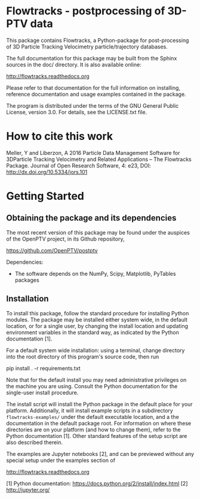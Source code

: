
Flowtracks - postprocessing of 3D-PTV data
==========================================

This package contains Flowtracks, a Python-package for post-processing
of 3D Particle Tracking Velocimetry particle/trajectory databases.

The full documentation for this package may be built from the Sphinx 
sources in the doc/ directory. It is also available online:

  http://flowtracks.readthedocs.org

Please refer to that documentation for the full information on installing,
reference documentation and usage examples contained in the package.

The program is distributed under the terms of the GNU General Public 
License, version 3.0. For details, see the LICENSE.txt file.

How to cite this work
=====================

Meller, Y and Liberzon, A 2016 Particle Data Management Software for 3DParticle Tracking Velocimetry and Related Applications – The Flowtracks Package. Journal of Open Research Software, 4: e23, DOI: <http://dx.doi.org/10.5334/jors.101> 


Getting Started
===============

Obtaining the package and its dependencies
------------------------------------------

The most recent version of this package may be found under the auspices of
the OpenPTV project, in its Github repository,

  https://github.com/OpenPTV/postptv

Dependencies:

* The software depends on the NumPy, Scipy, Matplotlib, PyTables packages

Installation
-----------

To install this package, follow the standard procedure for installing 
Python modules. The package may be installed either system wide, in the default
location, or for a single user, by changing the install location and updating
environment variables in the standard way, as indicated by the Python 
documentation [1]. 

For a default system wide installation: using a terminal, change directory into
the root directory of this program's source code, then run

  pip install . -r requirements.txt

Note that for the default install you may need administrative privileges on the
machine you are using. Consult the Python documentation for the single-user 
install procedure.

The install script will install the Python package in the default place for 
your platform. Additionally, it will install example scripts in a 
subdirectory ``flowtracks-examples/`` under the default executable location, 
and a the documentation in the default package root. For information on where
these directories are on your platform (and how to change them), refer to 
the Python documentation [1]. Other standard features of the setup script are 
also described therein.

The examples are Jupyter notebooks [2], and can be previewed without any 
special setup under the examples section of

  http://flowtracks.readthedocs.org


[1] Python documentation: https://docs.python.org/2/install/index.html
[2] http://jupyter.org/
